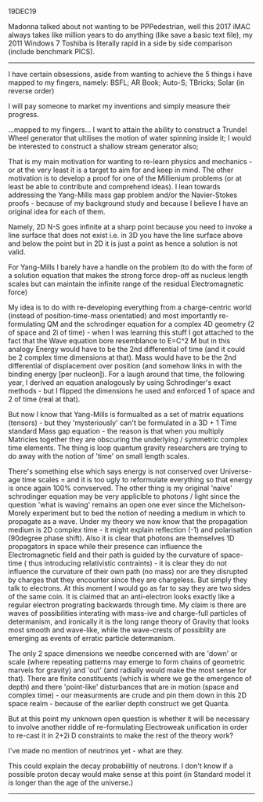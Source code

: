 19DEC19

Madonna talked about not wanting to be PPPedestrian, well this 2017 iMAC always takes like million years to do anything (like save a basic text file), my 2011 Windows 7 Toshiba is literally rapid in a side by side comparison (include benchmark PICS).

***
I have certain obsessions, aside from wanting to achieve the 5 things i have mapped to my fingers, namely: BSFL; AR Book; Auto-S; TBricks; Solar (in reverse order)

I will pay someone to market my inventions and simply measure their progress. 

...mapped to my fingers... I want to attain the ability to construct a Trundel Wheel generator that ultilises the motion of water spinning inside it; I would be interested to construct a shallow stream generator also; 

That is my main motivation for wanting to re-learn physics and mechanics - or at the very least it is a target to aim for and keep in mind. 
The other motivation is to develop a proof for one of the Millienium problems (or at least be able to contribute and comprehend ideas). I lean towards addressing the Yang-Mills mass gap problem and/or the Navier-Stokes proofs - because of my background study and because I believe I have an original idea for each of them.

Namely, 2D N-S goes infinite at a sharp point because you need to invoke a line surface that does not exist i.e. in 3D you have the line surface above and below the point but in 2D it is just a point as hence a solution is not valid. 

For Yang-Mills I barely have a handle on the problem (to do with the form of a solution equation that makes the strong force drop-off as nucleus length scales but can maintain the infinite range of the residual Electromagnetic force)

My idea is to do with re-developing everything from a charge-centric world (instead of position-time-mass orientatied) and most importantly re-formulating QM and the schrodinger equation for a complex 4D geometry (2 of space and 2i of time) - when I was learning this stuff I got attached to the fact that the Wave equation bore resemblance to E=C^2 M but in this analogy Energy would have to be the 2nd differential of time (and it could be 2 complex time dimensions at that). Mass would have to be the 2nd differential of displacement over position (and somehow links in with the binding energy [per nucleon]). For a laugh around that time, the following year, I derived an equation analogously by using Schrodinger's exact methods - but I flipped the dimensions he used and enforced 1 of space and 2 of time (real at that).

But now I know that Yang-Mills is formualted as a set of matrix equations (tensors) - but they 'mysteriously' can't be formulated in a 3D + 1 Time standard Mass gap equation - the reason is that when you multiply Matricies together they are obscuring the underlying / symmetric complex time elements. The thing is loop quantum gravity researchers are trying to do away with the notion of 'time' on small length scales.

There's something else which says energy is not conserved over Universe-age time scales = and it is too ugly to reformulate everything so that energy is once again 100% convserved.
The other thing is my original 'naive' schrodinger equation may be very applicible to photons / light since the question 'what is waving' remains an open one ever since the Michelson-Morely experiment but to bed the notion of needing a medium in which to propagate as a wave. Under my theory we now know that the propagation medium is 2D complex time - it might explain reflection (-1) and polarisation (90degree phase shift). Also it is clear that photons are themselves 1D propagators in space while their presence can influence the Electromagnetic field and their path is guided by the curvature of space-time ( thus introducing relativistic contraints) - it is clear they do not influence the curvature of their own path (no mass) nor are they disrupted by charges that they encounter since they are chargeless. But simply they talk to electrons. At this moment I would go as far to say they are two sides of the same coin. It is claimed that an anti-electron looks exactly like a regular electron prograting backwards through time.
My claim is there are waves of possibilities interating with mass-ive and charge-full particles of determanism, and ironically it is the long range theory of Gravity that looks most smooth and wave-like, while the wave-crests of possiblity are emerging as events of erratic particle determanism.

The only 2 space dimensions we needbe concerned with are 'down' or scale (where repeating patterns may emerge to form chains of geometric marvels for gravity) and 'out' (and radially would make the most sense for that). There are finite constituents (which is where we ge the emergence of depth) and there 'point-like' disturbances that are in motion (space and complex time) - our measurments are crude and pin them down in this 2D space realm - because of the earlier depth construct we get Quanta. 

But at this point my unknown open question is whether it will be necessary to involve another riddle of re-formulating Electroweak unification in order to re-cast it in 2+2i D constraints to make the rest of the theory work?

I've made no mention of neutrinos yet - what are they.

This could explain the decay probabilitiy of neutrons. 
I don't know if a possible proton decay would make sense at this point (in Standard model it is longer than the age of the universe.)

***